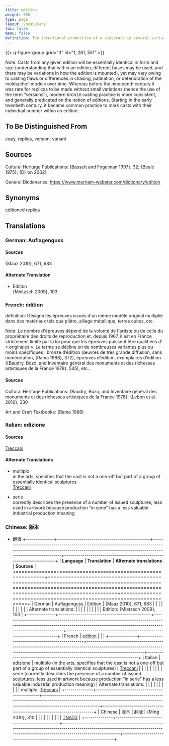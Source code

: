 ```yaml
---
title: edition
weight: 505
type: page
layout: vocabulary
toc: false
menu: false
definition: The intentional production of a sculpture in several virtually identical casts, usually from the same set of molds derived from the original model. In modern castings, item number and total number of multiples produced is often reported somewhere on the surface, as it has legal value.
---
```


{{< q-figure-group grid="3" id="1, 261, 551" >}}

<div class="backmatter">
Note: Casts from any given edition will be essentially identical in form and size (understanding that within an edition, different bases may be used, and there may be variations in how the edition is mounted), yet may vary owing to casting flaws or differences in chasing, patination, or deterioration of the molds/chef-modèle over time. Whereas before the nineteenth century it was rare for replicas to be made without small variations (hence the use of the term “versions”), modern bronze casting practice is more consistent, and generally predicated on the notion of editions. Starting in the early twentieth century, it became common practice to mark casts with their individual number within an edition.
</div>

## To Be Distinguished From

copy, replica, version, variant

## Sources

Cultural Heritage Publications: {Bassett and Fogelman 1997}, 32; {Beale 1975}; {Dillon 2002}

General Dictionaries: <https://www.merriam-webster.com/dictionary/edition>

## Synonyms

editioned replica

## Translations

<div class="accordion">

### German: **Auflagenguss**

#### Sources

{Maaz 2010}, 671, 683

#### Alternate Translation

- Edition<br/>
  {Mietzsch 2009}, 103

### French: **édition**

definition: Désigne les épreuves issues d'un même modèle original multiplié dans des matériaux tels que plâtre, alliage métallique, terres cuites, etc.

<div class="backmatter">
Note: Le nombre d'épreuves dépend de la volonté de l'artiste ou de celle du propriétaire des droits de reproduction et, depuis 1967, il est en France strictement limité par la loi pour que les épreuves puissent être qualifiées d' « originales ». Le terme se décline en de nombreuses variantes plus ou moins spécifiques : bronze d’édition (œuvres de très grande diffusion, sans numérotation, {Rama 1988}, 372), épreuves d’édition, exemplaires d’édition ({Baudry, Bozo, and Inventaire général des monuments et des richesses artistiques de la France 1978}, 545), etc..
</div>

#### Sources

Cultural Heritage Publications: {Baudry, Bozo, and Inventaire général des monuments et des richesses artistiques de la France 1978}; {Lebon et al. 2016}, 330

Art and Craft Textbooks: {Rama 1988}

### Italian: **edizione**

#### Sources

[Treccani](http://www.treccani.it/vocabolario/edizione)

#### Alternate Translations

- multiplo<br/>
  in the arts, specifies that the cast is not a one-off but part of a group of essentially identical sculptures<br/>
  [Treccani](https://www.treccani.it/enciclopedia/multiplo/)

- serie<br/>
  correctly describes the presence of a number of issued sculptures; less used in artwork because production “in serie” has a less valuable industrial production meaning

### Chinese: **版本**

- 翻版
+--------------+----------------------------------------------+---------------------------------------------------------------------------------------------------------------------------------------------------------------------------------+----------------------------------------------------------------------+
| **Language** | **Translation**                              | **Alternate translations**                                                                                                                                                      | **Sources**                                                          |
+==============+==============================================+=================================================================================================================================================================================+======================================================================+
| German       | Auflagenguss                                 | Edition                                                                                                                                                                         | {Maaz 2010}, 671, 683                                                |
|              |                                              |                                                                                                                                                                                 |                                                                      |
|              |                                              |                                                                                                                                                                                 | Alternate translations:                                              |
|              |                                              |                                                                                                                                                                                 |                                                                      |
|              |                                              |                                                                                                                                                                                 | Edition: {Mietzsch 2009}, 103                                        |
+--------------+----------------------------------------------+---------------------------------------------------------------------------------------------------------------------------------------------------------------------------------+----------------------------------------------------------------------+
| French       | [édition](file:////vocabularies/edition--fr) |                                                                                                                                                                                 |                                                                      |
+--------------+----------------------------------------------+---------------------------------------------------------------------------------------------------------------------------------------------------------------------------------+----------------------------------------------------------------------+
| Italian      | edizione                                     | multiplo (in the arts, specifies that the cast is not a one-off but part of a group of essentially identical sculptures)                                                        | [Treccani](http://www.treccani.it/vocabolario/edizione)              |
|              |                                              |                                                                                                                                                                                 |                                                                      |
|              |                                              | serie (correctly describes the presence of a number of issued sculptures; less used in artwork because production “in serie” has a less valuable industrial production meaning) | Alternate translations:                                              |
|              |                                              |                                                                                                                                                                                 |                                                                      |
|              |                                              |                                                                                                                                                                                 | multiplo: [Treccani](https://www.treccani.it/enciclopedia/multiplo/) |
+--------------+----------------------------------------------+---------------------------------------------------------------------------------------------------------------------------------------------------------------------------------+----------------------------------------------------------------------+
| Chinese      | 版本                                         | 翻版                                                                                                                                                                            | {Ming 2010}, 310                                                     |
|              |                                              |                                                                                                                                                                                 |                                                                      |
|              |                                              |                                                                                                                                                                                 | [TNATD](https://terms.naer.edu.tw/detail/7644588/?index=2)           |
+--------------+----------------------------------------------+---------------------------------------------------------------------------------------------------------------------------------------------------------------------------------+----------------------------------------------------------------------+

